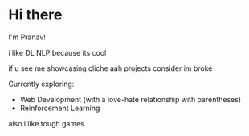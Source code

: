 # Hi there 

I'm Pranav! 

i like DL NLP because its cool

if u see me showcasing cliche aah projects consider im broke

Currently exploring:

- Web Development (with a love-hate relationship with parentheses) 
- Reinforcement Learning

also i like tough games

